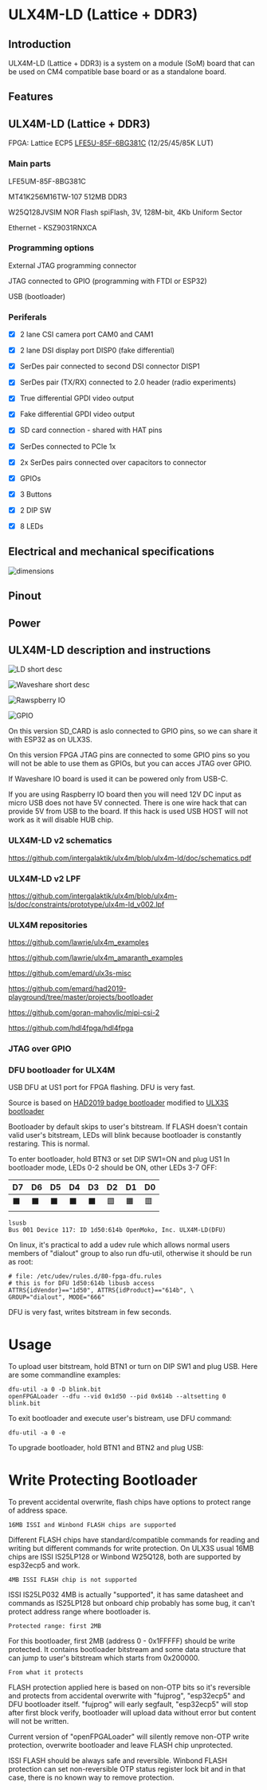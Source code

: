 <!--
SPDX-FileCopyrightText: 2016 2016 Goran Mahovlic, <goran.mahovlic@gmail.com> et al.

SPDX-License-Identifier: CERN-OHL-S-2.0
-->

# ULX4M-LD (Lattice + DDR3)

## Introduction

ULX4M-LD (Lattice + DDR3) is a system on a module (SoM) board that can be used on CM4 compatible base board or as a standalone board.

## Features

## ULX4M-LD (Lattice + DDR3)

FPGA: Lattice ECP5 [LFE5U-85F-6BG381C](http://www.latticesemi.com/~/media/LatticeSemi/Documents/DataSheets/ECP5/FPGA-DS-02012.pdf?document_id=50461) (12/25/45/85K LUT)

### Main parts

LFE5UM-85F-8BG381C

MT41K256M16TW-107 512MB DDR3

W25Q128JVSIM NOR Flash spiFlash, 3V, 128M-bit, 4Kb Uniform Sector

Ethernet - KSZ9031RNXCA

### Programming options

External JTAG programming connector

JTAG connected to GPIO (programming with FTDI or ESP32)

USB (bootloader)

### Periferals

- [x] 2 lane CSI camera port  CAM0 and CAM1

- [x] 2 lane DSI display port DISP0 (fake differential)

- [x] SerDes pair connected to second DSI connector DISP1

- [x] SerDes pair (TX/RX) connected to 2.0 header (radio experiments)

- [x] True differential GPDI video output

- [x] Fake differential GPDI video output

- [x] SD card connection - shared with HAT pins

- [x] SerDes connected to PCIe 1x 

- [x] 2x SerDes pairs connected over capacitors to connector

- [x] GPIOs

- [x] 3 Buttons

- [x] 2 DIP SW

- [x] 8 LEDs

## Electrical and mechanical specifications

![dimensions](/pic/ulx4m-ld-dimensions.png)

## Pinout

## Power

## ULX4M-LD description and instructions

![LD short desc](/pic/ulx4m-ld-short-desc.png)

![Waveshare short desc](/pic/Waveshare-ulx4m-ld-v2-explain.png)

![Rawspberry IO](/pic/ULX4M-LD-V2-raspberry_IO.jpg)

![GPIO](/pic/gpio.png)

On this version SD_CARD is aslo connected to GPIO pins, so we can share it with ESP32 as on ULX3S.

On this version FPGA JTAG pins are connected to some GPIO pins so you will not be able to use them as GPIOs, but you can acces JTAG over GPIO.

If Waveshare IO board is used it can be powered only from USB-C.

If you are using Raspberry IO board then you will need 12V DC input as micro USB does not have 5V connected.
There is one wire hack that can provide 5V from USB to the board.
If this hack is used USB HOST will not work as it will disable HUB chip.

### ULX4M-LD v2 schematics

https://github.com/intergalaktik/ulx4m/blob/ulx4m-ld/doc/schematics.pdf

### ULX4M-LD v2 LPF

https://github.com/intergalaktik/ulx4m/blob/ulx4m-ls/doc/constraints/prototype/ulx4m-ld_v002.lpf

### ULX4M repositories

https://github.com/lawrie/ulx4m_examples

https://github.com/lawrie/ulx4m_amaranth_examples

https://github.com/emard/ulx3s-misc

https://github.com/emard/had2019-playground/tree/master/projects/bootloader

https://github.com/goran-mahovlic/mipi-csi-2

https://github.com/hdl4fpga/hdl4fpga

### JTAG over GPIO

### DFU bootloader for ULX4M

USB DFU at US1 port for FPGA flashing.
DFU is very fast.

Source is based on [HAD2019 badge bootloader](https://github.com/smunaut/had2019-playground)
modified to [ULX3S bootloader](https://github.com/emard/had2019-playground)

Bootloader by default skips to user's bitstream.
If FLASH doesn't contain valid user's bitstream, LEDs will blink
because bootloader is constantly restaring. This is normal.

To enter bootloader, hold BTN3 or set DIP SW1=ON and plug US1
In bootloader mode, LEDs 0-2 should be ON, other LEDs 3-7 OFF:

|   D7   |   D6   |   D5   |   D4   |   D3   |    D2   |    D1   |    D0   |
|--------|--------|--------|--------|--------|---------|---------|---------|
|&#x2b1b;|&#x2b1b;|&#x2b1b;|&#x2b1b;|&#x2b1b;|&#x1f7e9;|&#x1f7e7;|&#x1f7e5;|

    lsusb
    Bus 001 Device 117: ID 1d50:614b OpenMoko, Inc. ULX4M-LD(DFU)

On linux, it's practical to add a udev rule which allows normal users
members of "dialout" group to also run dfu-util,
otherwise it should be run as root:

    # file: /etc/udev/rules.d/80-fpga-dfu.rules
    # this is for DFU 1d50:614b libusb access
    ATTRS{idVendor}=="1d50", ATTRS{idProduct}=="614b", \
    GROUP="dialout", MODE="666"

DFU is very fast, writes bitstream in few seconds.

# Usage

To upload user bitstream, hold BTN1 or turn on DIP SW1 and plug
USB. Here are some commandline examples:

    dfu-util -a 0 -D blink.bit
    openFPGALoader --dfu --vid 0x1d50 --pid 0x614b --altsetting 0 blink.bit

To exit bootloader and execute user's bistream, use DFU command:

    dfu-util -a 0 -e

To upgrade bootloader, hold BTN1 and BTN2 and plug USB:

# Write Protecting Bootloader

To prevent accidental overwrite,
flash chips have options to
protect range of address space.

    16MB ISSI and Winbond FLASH chips are supported

Different FLASH chips have standard/compatible
commands for reading and writing but different
commands for write protection. On ULX3S usual
16MB chips are ISSI IS25LP128 or Winbond W25Q128,
both are supported by esp32ecp5 and work.

    4MB ISSI FLASH chip is not supported

ISSI IS25LP032 4MB is actually "supported",
it has same datasheet and commands as IS25LP128
but onboard chip probably has some bug, it can't
protect address range where bootloader is.

    Protected range: first 2MB

For this bootloader, first 2MB (address
0 - 0x1FFFFF) should be write protected.
It contains bootloader bitstream and some
data structure that can jump to user's
bitstream which starts from 0x200000.

    From what it protects

FLASH protection applied here is based on non-OTP
bits so it's reversible and protects from accidental
overwrite with "fujprog", "esp32ecp5" and
DFU bootloader itself. "fujprog" will early
segfault, "esp32ecp5" will stop after first
block verify, bootloader will upload data without
error but content will not be written.

Current version of "openFPGALoader" will silently
remove non-OTP write protection, overwrite bootloader and
leave FLASH chip unprotected. 

ISSI FLASH should be always safe and reversible.
Winbond FLASH protection can set non-reversible
OTP status register lock bit and in that case,
there is no known way to remove protection.